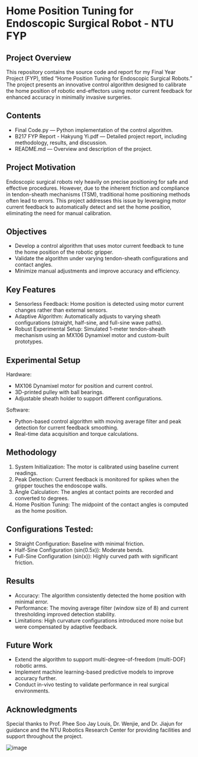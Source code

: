 # Home Position Tuning for Endoscopic Surgical Robot - NTU FYP

## Project Overview

This repository contains the source code and report for my Final Year Project (FYP), titled “Home Position Tuning for Endoscopic Surgical Robots.” The project presents an innovative control algorithm designed to calibrate the home position of robotic end-effectors using motor current feedback for enhanced accuracy in minimally invasive surgeries.

## Contents
- Final Code.py — Python implementation of the control algorithm.
- B217 FYP Report - Hakyung Yi.pdf — Detailed project report, including methodology, results, and discussion.
- README.md — Overview and description of the project.

## Project Motivation

Endoscopic surgical robots rely heavily on precise positioning for safe and effective procedures. However, due to the inherent friction and compliance in tendon-sheath mechanisms (TSM), traditional home positioning methods often lead to errors. This project addresses this issue by leveraging motor current feedback to automatically detect and set the home position, eliminating the need for manual calibration.

## Objectives
- Develop a control algorithm that uses motor current feedback to tune the home position of the robotic gripper.
- Validate the algorithm under varying tendon-sheath configurations and contact angles.
- Minimize manual adjustments and improve accuracy and efficiency.

## Key Features
- Sensorless Feedback: Home position is detected using motor current changes rather than external sensors.
- Adaptive Algorithm: Automatically adjusts to varying sheath configurations (straight, half-sine, and full-sine wave paths).
- Robust Experimental Setup: Simulated 1-meter tendon-sheath mechanism using an MX106 Dynamixel motor and custom-built prototypes.

## Experimental Setup
Hardware:
- MX106 Dynamixel motor for position and current control.
- 3D-printed pulley with ball bearings.
- Adjustable sheath holder to support different configurations.

Software:
- Python-based control algorithm with moving average filter and peak detection for current feedback smoothing.
- Real-time data acquisition and torque calculations.

## Methodology
1. System Initialization: The motor is calibrated using baseline current readings.
2. Peak Detection: Current feedback is monitored for spikes when the gripper touches the endoscope walls.
3. Angle Calculation: The angles at contact points are recorded and converted to degrees.
4. Home Position Tuning: The midpoint of the contact angles is computed as the home position.

## Configurations Tested:
- Straight Configuration: Baseline with minimal friction.
- Half-Sine Configuration (sin(0.5x)): Moderate bends.
- Full-Sine Configuration (sin(x)): Highly curved path with significant friction.

## Results
- Accuracy: The algorithm consistently detected the home position with minimal error.
- Performance: The moving average filter (window size of 8) and current thresholding improved detection stability.
- Limitations: High curvature configurations introduced more noise but were compensated by adaptive feedback.

## Future Work
- Extend the algorithm to support multi-degree-of-freedom (multi-DOF) robotic arms.
- Implement machine learning-based predictive models to improve accuracy further.
- Conduct in-vivo testing to validate performance in real surgical environments.


## Acknowledgments

Special thanks to Prof. Phee Soo Jay Louis, Dr. Wenjie, and Dr. Jiajun for guidance and the NTU Robotics Research Center for providing facilities and support throughout the project.


![image](https://github.com/user-attachments/assets/01ef5bbf-d353-4f26-9b21-fa8673cc03c8)
